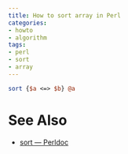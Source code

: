 ```yaml
---
title: How to sort array in Perl
categories:
- howto
- algorithm
tags:
- perl
- sort
- array
---
```

```perl
sort {$a <=> $b} @a
```

# See Also
- [sort — Perldoc](https://perldoc.perl.org/functions/sort)
